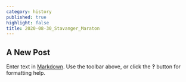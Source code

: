 ```yaml
---
category: history
published: true
highlight: false
title: 2020-08-30_Stavanger_Maraton
---
```

## A New Post

Enter text in [Markdown](http://daringfireball.net/projects/markdown/). Use the toolbar above, or click the **?** button for formatting help.
